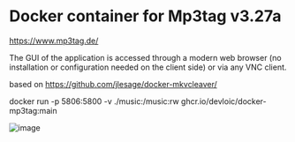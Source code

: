 # Docker container for Mp3tag v3.27a

https://www.mp3tag.de/

The GUI of the application is accessed through a modern web browser (no installation or configuration needed on the client side) or via any VNC client.

based on https://github.com/jlesage/docker-mkvcleaver/

docker run -p 5806:5800 -v ./music:/music:rw ghcr.io/devloic/docker-mp3tag:main


![image](https://github.com/user-attachments/assets/fa335b71-a366-46bc-84dc-9244699e4178)
